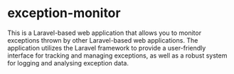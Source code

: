 # exception-monitor
This is a Laravel-based web application that allows you to monitor exceptions thrown by other Laravel-based web applications. The application utilizes the Laravel framework to provide a user-friendly interface for tracking and managing exceptions, as well as a robust system for logging and analysing exception data.
